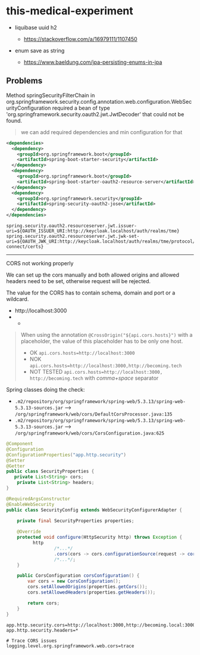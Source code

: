# this-medical-experiment

- liquibase uuid h2
  - https://stackoverflow.com/a/16979111/1107450

- enum save as string
  - https://www.baeldung.com/jpa-persisting-enums-in-jpa

## Problems

Method springSecurityFilterChain in org.springframework.security.config.annotation.web.configuration.WebSecurityConfiguration required a bean of type 'org.springframework.security.oauth2.jwt.JwtDecoder' that could not be found.

> we can add required dependencies and min configuration for that 

```xml
<dependencies>
  <dependency>
    <groupId>org.springframework.boot</groupId>
    <artifactId>spring-boot-starter-security</artifactId>
  </dependency>
  <dependency>
    <groupId>org.springframework.boot</groupId>
    <artifactId>spring-boot-starter-oauth2-resource-server</artifactId>
  </dependency>
  <dependency>
    <groupId>org.springframework.security</groupId>
    <artifactId>spring-security-oauth2-jose</artifactId>
  </dependency>
</dependencies>
```

```properties
spring.security.oauth2.resourceserver.jwt.issuer-uri=${OAUTH_ISSUER_URI:http://keycloak.localhost/auth/realms/tme}
spring.security.oauth2.resourceserver.jwt.jwk-set-uri=${OAUTH_JWK_URI:http://keycloak.localhost/auth/realms/tme/protocol/openid-connect/certs}
```
---

CORS not working properly

We can set up the cors manually and both allowed origins and allowed headers need to be set, otherwise request will be rejected.

The value for the CORS has to contain schema, domain and port or a wildcard. 
- http://localhost:3000
- *

> When using the annotation `@CrossOrigin("${api.cors.hosts}")` with a placeholder, the value of this placeholder has to be only one host.
> - OK `api.cors.hosts=http://localhost:3000`
> - NOK `api.cors.hosts=http://localhost:3000,http://becoming.tech`
> - NOT TESTED `api.cors.hosts=http://localhost:3000, http://becoming.tech` with _comma+space_ separator


Spring classes doing the check:
- `.m2/repository/org/springframework/spring-web/5.3.13/spring-web-5.3.13-sources.jar` --> `/org/springframework/web/cors/DefaultCorsProcessor.java:135`
- `.m2/repository/org/springframework/spring-web/5.3.13/spring-web-5.3.13-sources.jar` --> `/org/springframework/web/cors/CorsConfiguration.java:625`

```java
@Component
@Configuration
@ConfigurationProperties("app.http.security")
@Setter
@Getter
public class SecurityProperties {
   private List<String> cors;
    private List<String> headers;
}
```

```java
@RequiredArgsConstructor
@EnableWebSecurity
public class SecurityConfig extends WebSecurityConfigurerAdapter {
    
    private final SecurityProperties properties;

    @Override
    protected void configure(HttpSecurity http) throws Exception {
          http
                  /*...*/
                  .cors(cors -> cors.configurationSource(request -> corsConfiguration()))
                  /*...*/;
    }

    public CorsConfiguration corsConfiguration() {
        var cors = new CorsConfiguration();
        cors.setAllowedOrigins(properties.getCors());
        cors.setAllowedHeaders(properties.getHeaders());

        return cors;
    }
}
```

```properties
app.http.security.cors=http://localhost:3000,http://becoming.local:3000
app.http.security.headers=*

# Trace CORS issues
logging.level.org.springframework.web.cors=trace
```

